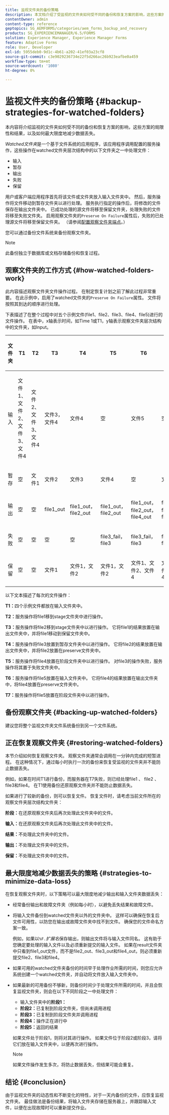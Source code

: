 ```yaml
---
title: 监视文件夹的备份策略
description: 本文档介绍了受监视的文件夹如何受不同的备份和恢复方案的影响，这些方案的局限性和结果，以及如何最大限度地减少数据丢失。
contentOwner: admin
content-type: reference
geptopics: SG_AEMFORMS/categories/aem_forms_backup_and_recovery
products: SG_EXPERIENCEMANAGER/6.5/FORMS
solution: Experience Manager, Experience Manager Forms
feature: Adaptive Forms
role: User, Developer
exl-id: 5955deb0-9d1c-4b61-a202-41ef03a23cf8
source-git-commit: c3e9029236734e22f5d266ac26b923eafbe0a459
workflow-type: tm+mt
source-wordcount: '1080'
ht-degree: 0%

---
```


# 监视文件夹的备份策略 {#backup-strategies-for-watched-folders}

本内容将介绍监视的文件夹如何受不同的备份和恢复方案的影响，这些方案的局限性和结果，以及如何最大限度地减少数据丢失。

*Watched文件夹*&#x200B;是一个基于文件系统的应用程序，该应用程序调用配置的服务操作，这些操作在watched文件夹层次结构中的以下文件夹之一中处理文件：

* 输入
* 暂存
* 输出
* 失败
* 保留

用户或客户端应用程序首先将该文件或文件夹放入输入文件夹中。 然后，服务操作将文件移动到暂存文件夹以进行处理。 服务执行指定的操作后，将修改的文件保存在输出文件夹中。 已成功处理的源文件将移至保留文件夹，处理失败的文件将移至失败文件夹。 启用观察文件夹的`Preserve On Failure`属性后，失败的已处理源文件将移至保留文件夹。 （请参阅[配置观察文件夹端点](/help/forms/using/admin-help/configuring-watched-folder-endpoints.md#configuring-watched-folder-endpoints)。）

您可以通过备份文件系统来备份观察文件夹。

>[!NOTE]
>
>此备份独立于数据库或文档存储备份和恢复过程。

## 观察文件夹的工作方式 {#how-watched-folders-work}

此内容描述观察文件夹文件操作过程。 在制定恢复计划之前了解此过程非常重要。 在此示例中，启用了watched文件夹的`Preserve On Failure`属性。 文件将按照其到达的顺序进行处理。

下表描述了在整个过程中对五个示例文件(file1、file2、file3、file4、file5)进行的文件操作。 在表中，x轴表示时间，如Time 1或T1，y轴表示观察文件夹层次结构中的文件夹，如Input。

<table>
 <thead>
  <tr>
   <th><p>文件夹</p></th>
   <th><p>T1</p></th>
   <th><p>T2</p></th>
   <th><p>T3</p></th>
   <th><p>T4</p></th>
   <th><p>T5</p></th>
   <th><p>T6</p></th>
   <th><p>T7</p></th>
  </tr>
 </thead>
 <tbody>
  <tr>
   <td><p>输入</p></td>
   <td><p>文件1、文件2、文件3、文件4</p></td>
   <td><p>文件2、文件3、文件4</p></td>
   <td><p>文件3，文件4</p></td>
   <td><p>文件4</p></td>
   <td><p>空</p></td>
   <td><p>文件5</p></td>
   <td><p>空</p></td>
  </tr>
  <tr>
   <td><p>暂存</p></td>
   <td><p>空</p></td>
   <td><p>文件1</p></td>
   <td><p>文件2</p></td>
   <td><p>文件3</p></td>
   <td><p>文件4</p></td>
   <td><p>空</p></td>
   <td><p>文件5</p></td>
  </tr>
  <tr>
   <td><p>输出</p></td>
   <td><p>空</p></td>
   <td><p>空</p></td>
   <td><p>file1_out</p></td>
   <td><p>file1_out， file2_out</p></td>
   <td><p>file1_out， file2_out</p></td>
   <td><p>file1_out， file2_out， file4_out</p></td>
   <td><p>file1_out， file2_out， file4_out</p></td>
  </tr>
  <tr>
   <td><p>失败</p></td>
   <td><p>空</p></td>
   <td><p>空</p></td>
   <td><p>空</p></td>
   <td><p>空</p></td>
   <td><p>file3_fail， file3 </p></td>
   <td><p>file3_fail， file3 </p></td>
   <td><p>file3_fail， file3 </p></td>
  </tr>
  <tr>
   <td><p>保留</p></td>
   <td><p>空</p></td>
   <td><p>空</p></td>
   <td><p>文件1 </p></td>
   <td><p>文件1，文件2 </p></td>
   <td><p>文件1，文件2 </p></td>
   <td><p>文件1、文件2、文件4 </p></td>
   <td><p>文件1、文件2、文件4 </p></td>
  </tr>
 </tbody>
</table>

以下文本描述了每次的文件操作：

**T1：**&#x200B;四个示例文件都放在输入文件夹中。

**T2：**&#x200B;服务操作将file1移到stage文件夹中进行操作。

**T3：**&#x200B;服务操作将file2移到stage文件夹中以进行操作。 它将file1的结果放置在输出文件夹中，并将file1移动到保留文件夹中。

**T4：**&#x200B;服务操作将file3放置到暂存文件夹中以进行操作。 它将file2的结果放置在输出文件夹中，并将file2放置在preserve文件夹中。

**T5：**&#x200B;服务操作将file4放置在阶段文件夹中以进行操作。 对file3的操作失败，服务操作将其置于失败文件夹中。

**T6：**&#x200B;服务操作将file5放置在输入文件夹中。 它将file4的结果放置在输出文件夹中，将file4放置在preserve文件夹中。

**T7：**&#x200B;服务操作将file5放置在阶段文件夹中以进行操作。

## 备份观察文件夹 {#backing-up-watched-folders}

建议您将整个监视文件夹文件系统备份到另一个文件系统。

## 正在恢复观察文件夹 {#restoring-watched-folders}

本节介绍如何恢复观察文件夹。 观察文件夹通常会调用在一分钟内完成的短暂进程。 在这种情况下，通过每小时执行一次的备份来恢复受监视的文件夹并不能防止数据丢失。

例如，如果在时间T1进行备份，而服务器在T7失败，则已经处理file1 、 file2 、 file3和file4。 在T1使用备份还原观察文件夹并不能防止数据丢失。

如果进行了较新的备份，则可以恢复文件。 恢复文件时，请考虑当前文件所在的观察文件夹层次结构文件夹：

**阶段：**&#x200B;在还原观察文件夹后再次处理此文件夹中的文件。

**输入：**&#x200B;在还原观察文件夹后再次处理此文件夹中的文件。

**结果：**&#x200B;不处理此文件夹中的文件。

**输出：**&#x200B;不处理此文件夹中的文件。

**保留：**&#x200B;不处理此文件夹中的文件。

## 最大限度地减少数据丢失的策略 {#strategies-to-minimize-data-loss}

在恢复观察文件夹时，以下策略可以最大限度地减少输出和输入文件夹数据丢失：

* 经常备份输出和故障文件夹（例如每小时），以避免丢失结果和故障文件。
* 将输入文件备份到watched文件夹以外的文件夹中。 这样可以确保在恢复后文件可用性，以防您在输出或故障文件夹中找不到文件。 确保您的文件命名方案一致。

  例如，如果以&#x200B;`%F.`*扩展名*&#x200B;保存输出，则输出文件将与输入文件同名。 这有助于您确定要处理的输入文件以及必须重新提交的输入文件。 如果在result文件夹中只看到file1_out文件，而不是file2_out、file3_out和file4_out，则必须重新提交file2、file3和file4。

* 如果可用的watched文件夹备份的时间早于处理作业所需的时间，则您应允许系统创建一个watched文件夹，并自动将文件放入输入文件夹中。
* 如果最新的可用备份不够新，则备份时间少于处理文件所需的时间，并且会恢复监视文件夹，则会在以下不同阶段之一中处理文件：

   * 输入文件夹中的&#x200B;**阶段1：**
   * **阶段2：**&#x200B;已复制到阶段文件夹，但尚未调用进程
   * **阶段3：**&#x200B;已复制到阶段文件夹并调用进程
   * **阶段4：**&#x200B;操作正在进行中
   * **阶段5：**&#x200B;返回的结果

  如果文件处于阶段1，则将对其进行操作。 如果文件位于阶段2或阶段3，请将它们放在输入文件夹中，以便再次进行操作。

  >[!NOTE]
  >
  >如果文件操作发生多次，将防止数据丢失，但结果可能会重复。

## 结论 {#conclusion}

由于监视文件夹的动态性和不断变化的特性，对于一天内备份的文件，应恢复监视文件夹。 最佳做法是备份结果，将输入文件夹存储在服务器上，并跟踪输入文件，以便在出现故障时可以重新提交作业。
